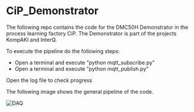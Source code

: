 # CiP_Demonstrator

The following repo contains the code for the DMC50H Demonstrator in the 
process learning factory CiP. The Demonstrator is part of the projects KompAKI 
and InterQ. 

To execute the pipeline do the following steps: 
- Open a terminal and execute "python mqtt_subscribe.py"
- Open a terminal and execute "python mqtt_publish.py"

Open the log file to check progress

The following image shows the general pipeline of the code. 

![DAQ](/uploads/4eb12d7908575b9d78d624111073d286/DAQ.PNG) 
